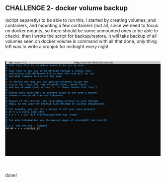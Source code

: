 ## CHALLENGE 2- docker volume backup

(script separetly)
to be able to run this, i started by creating volumes, and containers, and mounting a few containers (not all, since we need to focus on docker mounts, so there should be some unmounted ones to be able to check).
then i wrote the script for backup/restore. it will take backup of all volumes seen on docker volume ls command
with all that done, only thing left was to write a cronjob for midnight every night
# <img align="center"  src="/2024-25/suhanee-gupta/q2/cronjob.png" width=500><br><br> 
done!